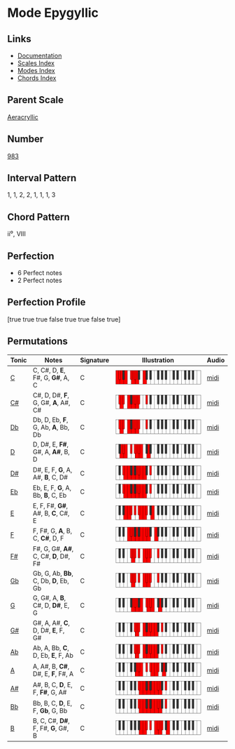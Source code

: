 # Mode Epygyllic

## Links

- [Documentation](README.md)
- [Scales Index](Scales.md)
- [Modes Index](Modes.md)
- [Chords Index](Chords.md)

## Parent Scale

[Aeracryllic](ScaleAeracryllic.md)

## Number

[983](https://ianring.com/musictheory/scales/983)

## Interval Pattern

1, 1, 2, 2, 1, 1, 1, 3

## Chord Pattern

ii⁰, VIII

## Perfection

- 6 Perfect notes
- 2 Perfect notes

## Perfection Profile

[true true true false true true false true]

## Permutations

| Tonic | Notes | Signature | Illustration | Audio |
|-------|-------|-----------|--------------|-------|
| [C](ModeCNaturalEpygyllic.md) | C, C#, D, **E**, F#, G, **G#**, A, C | C | ![CNaturalEpygyllic](ModeCNaturalEpygyllic.png) | [midi](https://github.com/edipermadi/music/blob/main/docs/ModeCNaturalEpygyllic.mid?raw=true) |
| [C#](ModeCSharpEpygyllic.md) | C#, D, D#, **F**, G, G#, **A**, A#, C# | C | ![CSharpEpygyllic](ModeCSharpEpygyllic.png) | [midi](https://github.com/edipermadi/music/blob/main/docs/ModeCSharpEpygyllic.mid?raw=true) |
| [Db](ModeDFlatEpygyllic.md) | Db, D, Eb, **F**, G, Ab, **A**, Bb, Db | C | ![DFlatEpygyllic](ModeDFlatEpygyllic.png) | [midi](https://github.com/edipermadi/music/blob/main/docs/ModeDFlatEpygyllic.mid?raw=true) |
| [D](ModeDNaturalEpygyllic.md) | D, D#, E, **F#**, G#, A, **A#**, B, D | C | ![DNaturalEpygyllic](ModeDNaturalEpygyllic.png) | [midi](https://github.com/edipermadi/music/blob/main/docs/ModeDNaturalEpygyllic.mid?raw=true) |
| [D#](ModeDSharpEpygyllic.md) | D#, E, F, **G**, A, A#, **B**, C, D# | C | ![DSharpEpygyllic](ModeDSharpEpygyllic.png) | [midi](https://github.com/edipermadi/music/blob/main/docs/ModeDSharpEpygyllic.mid?raw=true) |
| [Eb](ModeEFlatEpygyllic.md) | Eb, E, F, **G**, A, Bb, **B**, C, Eb | C | ![EFlatEpygyllic](ModeEFlatEpygyllic.png) | [midi](https://github.com/edipermadi/music/blob/main/docs/ModeEFlatEpygyllic.mid?raw=true) |
| [E](ModeENaturalEpygyllic.md) | E, F, F#, **G#**, A#, B, **C**, C#, E | C | ![ENaturalEpygyllic](ModeENaturalEpygyllic.png) | [midi](https://github.com/edipermadi/music/blob/main/docs/ModeENaturalEpygyllic.mid?raw=true) |
| [F](ModeFNaturalEpygyllic.md) | F, F#, G, **A**, B, C, **C#**, D, F | C | ![FNaturalEpygyllic](ModeFNaturalEpygyllic.png) | [midi](https://github.com/edipermadi/music/blob/main/docs/ModeFNaturalEpygyllic.mid?raw=true) |
| [F#](ModeFSharpEpygyllic.md) | F#, G, G#, **A#**, C, C#, **D**, D#, F# | C | ![FSharpEpygyllic](ModeFSharpEpygyllic.png) | [midi](https://github.com/edipermadi/music/blob/main/docs/ModeFSharpEpygyllic.mid?raw=true) |
| [Gb](ModeGFlatEpygyllic.md) | Gb, G, Ab, **Bb**, C, Db, **D**, Eb, Gb | C | ![GFlatEpygyllic](ModeGFlatEpygyllic.png) | [midi](https://github.com/edipermadi/music/blob/main/docs/ModeGFlatEpygyllic.mid?raw=true) |
| [G](ModeGNaturalEpygyllic.md) | G, G#, A, **B**, C#, D, **D#**, E, G | C | ![GNaturalEpygyllic](ModeGNaturalEpygyllic.png) | [midi](https://github.com/edipermadi/music/blob/main/docs/ModeGNaturalEpygyllic.mid?raw=true) |
| [G#](ModeGSharpEpygyllic.md) | G#, A, A#, **C**, D, D#, **E**, F, G# | C | ![GSharpEpygyllic](ModeGSharpEpygyllic.png) | [midi](https://github.com/edipermadi/music/blob/main/docs/ModeGSharpEpygyllic.mid?raw=true) |
| [Ab](ModeAFlatEpygyllic.md) | Ab, A, Bb, **C**, D, Eb, **E**, F, Ab | C | ![AFlatEpygyllic](ModeAFlatEpygyllic.png) | [midi](https://github.com/edipermadi/music/blob/main/docs/ModeAFlatEpygyllic.mid?raw=true) |
| [A](ModeANaturalEpygyllic.md) | A, A#, B, **C#**, D#, E, **F**, F#, A | C | ![ANaturalEpygyllic](ModeANaturalEpygyllic.png) | [midi](https://github.com/edipermadi/music/blob/main/docs/ModeANaturalEpygyllic.mid?raw=true) |
| [A#](ModeASharpEpygyllic.md) | A#, B, C, **D**, E, F, **F#**, G, A# | C | ![ASharpEpygyllic](ModeASharpEpygyllic.png) | [midi](https://github.com/edipermadi/music/blob/main/docs/ModeASharpEpygyllic.mid?raw=true) |
| [Bb](ModeBFlatEpygyllic.md) | Bb, B, C, **D**, E, F, **Gb**, G, Bb | C | ![BFlatEpygyllic](ModeBFlatEpygyllic.png) | [midi](https://github.com/edipermadi/music/blob/main/docs/ModeBFlatEpygyllic.mid?raw=true) |
| [B](ModeBNaturalEpygyllic.md) | B, C, C#, **D#**, F, F#, **G**, G#, B | C | ![BNaturalEpygyllic](ModeBNaturalEpygyllic.png) | [midi](https://github.com/edipermadi/music/blob/main/docs/ModeBNaturalEpygyllic.mid?raw=true) |
